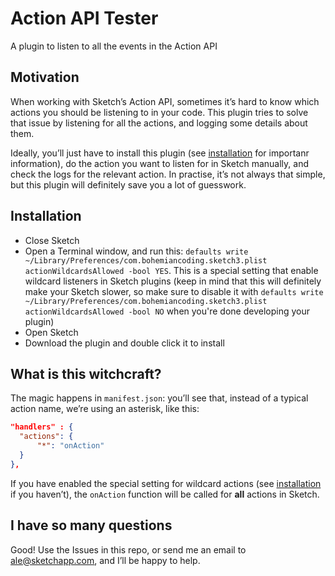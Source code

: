 # Action API Tester

A plugin to listen to all the events in the Action API

## Motivation

When working with Sketch’s Action API, sometimes it’s hard to know which actions you should be listening to in your code. This plugin tries to solve that issue by listening for all the actions, and logging some details about them.

Ideally, you’ll just have to install this plugin (see [installation](#installation) for importanr information), do the action you want to listen for in Sketch manually, and check the logs for the relevant action. In practise, it’s not always that simple, but this plugin will definitely save you a lot of guesswork.

## Installation

- Close Sketch
- Open a Terminal window, and run this: `defaults write ~/Library/Preferences/com.bohemiancoding.sketch3.plist actionWildcardsAllowed -bool YES`. This is a special setting that enable wildcard listeners in Sketch plugins (keep in mind that this will definitely make your Sketch slower, so make sure to disable it with `defaults write ~/Library/Preferences/com.bohemiancoding.sketch3.plist actionWildcardsAllowed -bool NO` when you're done developing your plugin)
- Open Sketch
- Download the plugin and double click it to install

## What is this witchcraft?

The magic happens in `manifest.json`: you’ll see that, instead of a typical action name, we’re using an asterisk, like this:

```json
"handlers" : {
  "actions": {
      "*": "onAction"
  }
},
```

If you have enabled the special setting for wildcard actions (see [installation](#installation) if you haven’t), the `onAction` function will be called for **all** actions in Sketch.

## I have so many questions

Good! Use the Issues in this repo, or send me an email to ale@sketchapp.com, and I’ll be happy to help.